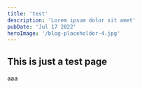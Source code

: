 ```yaml
---
title: 'test'
description: 'Lorem ipsum dolor sit amet'
pubDate: 'Jul 17 2022'
heroImage: '/blog-placeholder-4.jpg'
---
```


## This is just a test page
aaa